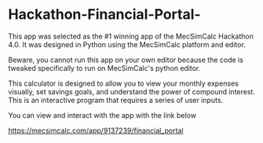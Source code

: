 # Hackathon-Financial-Portal-

This app was selected as the #1 winning app of the MecSimCalc Hackathon 4.0. It was designed in Python using the MecSimCalc platform and editor.

Beware, you cannot run this app on your own editor because the code is tweaked specifically to run on MecSimCalc's python editor. 

This calculator is designed to allow you to view your monthly expenses visually, set savings goals, and understand the power of compound interest. This is an interactive program that requires a series of user inputs. 

You can view and interact with the app with the link below 

https://mecsimcalc.com/app/9137239/financial_portal
